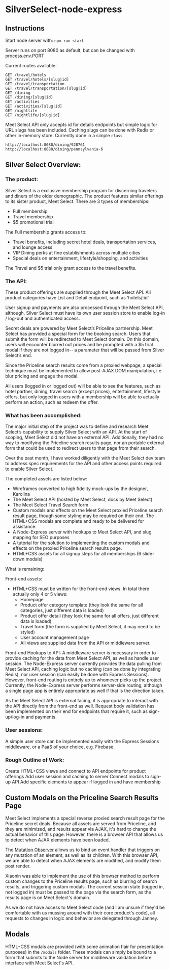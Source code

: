 # SilverSelect-node-express

## Instructions
Start node server with:
`npm run start`

Server runs on port 8080 as default, but can be changed with process.env.PORT

Current routes available:
```
GET /travel/hotels
GET /travel/hotels/[slug|id]
GET /travel/transportation
GET /travel/transportation/[slug|id]
GET /dining
GET /dining/[slug|id]
GET /activities
GET /activities/[slug|id]
GET /nightlife
GET /nightlife/[slug|id]
```

Meet Select API only accepts id for details endpoints but simple logic for URL slugs has been included. Caching slugs can be done with Redis or other in-memory store. Currently done in a simple `class`
```
http://localhost:8080/dining/928761
http://localhost:8080/dining/pennsylvania-6
```

## Silver Select Overview:

### The product:
Silver Select is a exclusive membership program for discerning travelers and diners of the older demographic. The product features similar offerings to its sister product, Meet Select. There are 3 types of memberships:
  * Full membership
  * Travel membership
  * $5 promotional trial

The Full membership grants access to:
  * Travel benefits, including secret hotel deals, transportation services, and lounge access
  * VIP Dining perks at fine establishments across multiple cities
  * Special deals on entertainment, lifestyle/shopping, and activities

The Travel and $5 trial only grant access to the travel benefits.

### The API:
These product offerings are supplied through the Meet Select API. All product categories have List and Detail endpoint, such as ‘hotels/:id’

User signup and payments are also processed through the Meet Select API, although, Silver Select must have its own user session store to enable log-in / log-out and authenticated access.

Secret deals are powered by Meet Select’s Priceline partnership. Meet Select has provided a special form for the booking search. Users that submit the form will be redirected to Meet Select domain. On this domain, users will encounter blurred out prices and be prompted with a $5 trial modal if they are not logged in-- a parameter that will be passed from Silver Select’s end.

Since the Priceline search results come from a proxied webpage, a special technique must be implemented to allow post-AJAX DOM manipulation, i.e. blur pricing and engage the modal.

All users (logged in or logged out) will be able to see the features, such as hotel partner, dining, travel search (except prices), entertainment, lifestyle offers, but only logged in users with a membership will be able to actually perform an action, such as redeem the offer.

### What has been accomplished:

The major initial step of the project was to define and research Meet Select’s capability to supply Silver Select with an API. At the start of scoping, Meet Select did not have an external API. Additionally, they had no way to modifying the Priceline search results page, nor an portable external form that could be used to redirect users to that page from their search.

Over the past month, I have worked diligently with the Meet Select dev team to address spec requirements for the API and other access points required to enable Silver Select.

The completed assets are listed below:
  * Wireframes converted to high fidelity mock-ups by the designer, Karolina
  * The Meet Select API (hosted by Meet Select, docs by Meet Select)
  * The Meet Select Travel Search form
  * Custom modals and effects on the Meet Select proxied Priceline search result page, though some styling may be required on their end. The HTML+CSS modals are complete and ready to be delivered for assistance.
  * A Node-Express server with hookups to Meet Select API, and slug mapping for SEO purposes
  * A tutorial for the solution to implementing the custom modals and effects on the proxied Priceline search results page.
  * HTML+CSS assets for all signup steps for all memberships (6 slide-down modals)

What is remaining:

Front-end assets:
  * HTML+CSS must be written for the front-end views. In total there actually only 4 or 5 views:
    * Homepage
    * Product offer category template (they look the same for all categories, just different data is loaded)
    * Product offer detail (they look the same for all offers, just different data is loaded)
    * Travel form (the form is supplied by Meet Select, it may need to be styled)
    * User account management page
    * All views are supplied data from the API or middleware server.

Front-end Hookups to API:
A middleware server is necessary in order to provide caching for the data from Meet Select API, as well as handle user session. The Node-Express server currently provides the data pulling from Meet Select API, caching logic but no caching (can be done by integrating Redis), nor user session (can easily be done with Express Sessions). However, front-end routing is entirely up to whomever picks up the project. Currently, the Node-Express server performs server-side routing, although a single page app is entirely appropriate as well if that is the direction taken.

As the Meet Select API is external facing, it is appropriate to interact with the API directly from the front-end as well. Request body validation has been implemented on their end for endpoints that require it, such as sign-up/log-in and payments.

### User sessions:
A simple user store can be implemented easily with the Express Sessions middleware, or a PaaS of your choice, e.g. Firebase.

### Rough Outline of Work:

Create HTML+CSS views and connect to API endpoints for product offerings
Add user session and caching to server
Connect modals to sign-up API
Add specific elements to appear if logged in and have membership

## Custom Modals on the Priceline Search Results Page
Meet Select implements a special reverse proxied search result page for the Priceline secret deals. Because all assets are served from Priceline, and they are minimized, and results appear via AJAX, it's hard to change the actual behavior of this page. However, there is a browser API that allows us to detect when AJAX elements have been loaded.

The [Mutation Observer](https://developer.mozilla.org/en-US/docs/Web/API/MutationObserver) allows us to bind an event handler that triggers on any mutation of an element, as well as its children. With this browser API, we are able to detect when AJAX elements are modified, and modify them post render.

Xiaonin was able to implement the use of this browser method to perform custom changes to the Priceline results page, such as blurring of search results, and triggering custom modals. The current session state (logged in, not logged in) must be passed to the page via the search form, as the results page is on Meet Select's domain.

As we do not have access to Meet Select code (and I am unsure if they'd be comfortable with us mussing around with their core product's code), all requests to changes in logic and behavior are delegated through Janney.

## Modals
HTML+CSS modals are provided (with some animation flair for presentation purposes) in the `/modals` folder. These modals can simply be bound to a form that submits to the Node server for middleware validation before interface with Meet Select's API.